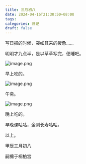 ```yaml
---
title: 三月初八
date: 2024-04-16T21:30:50+08:00
tags: 
categories: 日记
draft: false
---
```

写日报的时候，突如其来的疲惫……

明明才九点半，是以草草写完，便睡吧。

![image.png](https://cdn.jsdelivr.net/gh/luo029/blogimage@main/24%200416%202130%2007.png)

早上吃的。

![image.png](https://cdn.jsdelivr.net/gh/luo029/blogimage@main/24%200416%202130%2015.png)

午斋。

![image.png](https://cdn.jsdelivr.net/gh/luo029/blogimage@main/24%200416%202130%2023.png)

晚上吃的。

早晚课咕咕，金刚长寿咕咕。

以上。

甲辰三月初八

嗣檙于桐柏宫